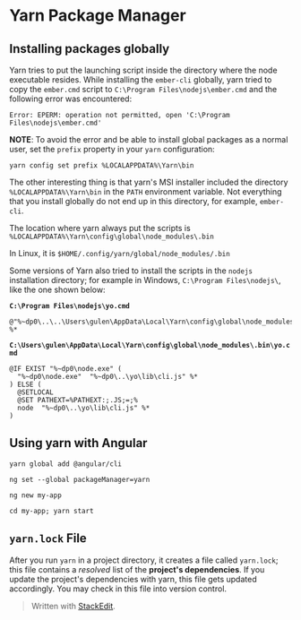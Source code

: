 # Yarn Package Manager

## Installing packages globally
Yarn tries to put the launching script inside the directory where the node executable resides. While installing the `ember-cli` globally, yarn tried to copy the `ember.cmd` script to `C:\Program Files\nodejs\ember.cmd` and the following error was encountered:
```
Error: EPERM: operation not permitted, open 'C:\Program Files\nodejs\ember.cmd'
```

**NOTE**: To avoid the error and be able to install global packages as a normal user, set the `prefix` property in your `yarn` configuration:

```
yarn config set prefix %LOCALAPPDATA%\Yarn\bin
```

The other interesting thing is that yarn's MSI installer included the directory `%LOCALAPPDATA%\Yarn\bin` in the `PATH` environment variable. Not everything that you install globally do not end up in this directory, for example, `ember-cli`.

The location where yarn always put the scripts is `%LOCALAPPDATA%\Yarn\config\global\node_modules\.bin`

In Linux, it is
`$HOME/.config/yarn/global/node_modules/.bin`

Some versions of Yarn also tried to install the scripts in the `nodejs` installation directory; for example in Windows, `C:\Program Files\nodejs\`, like the one shown below:

**`C:\Program Files\nodejs\yo.cmd`**
```
@"%~dp0\..\..\Users\gulen\AppData\Local\Yarn\config\global\node_modules\.bin\yo.cmd"   %*
```

**`C:\Users\gulen\AppData\Local\Yarn\config\global\node_modules\.bin\yo.cmd`**
```
@IF EXIST "%~dp0\node.exe" (
  "%~dp0\node.exe"  "%~dp0\..\yo\lib\cli.js" %*
) ELSE (
  @SETLOCAL
  @SET PATHEXT=%PATHEXT:;.JS;=;%
  node  "%~dp0\..\yo\lib\cli.js" %*
)
```

## Using yarn with Angular

```
yarn global add @angular/cli

ng set --global packageManager=yarn

ng new my-app

cd my-app; yarn start
```

## `yarn.lock` File

After you run `yarn` in a project directory, it creates a file called `yarn.lock`; this file contains a *resolved* list of the **project's dependencies**. If you update the project's dependencies with yarn, this file gets updated accordingly. You may check in this file into version control.

> Written with [StackEdit](https://stackedit.io/).